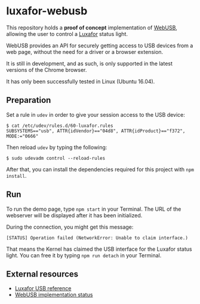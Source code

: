 # luxafor-webusb

This repository holds a **proof of concept** implementation of [WebUSB](https://wicg.github.io/webusb/), allowing the user to control a [Luxafor](http://www.luxafor.com/) status light.

WebUSB provides an API for securely getting access to USB devices from a web page, without the need for a  driver or a browser extension.

It is still in development, and as such, is only supported in the latest versions of the Chrome browser.

It has only been successfully tested in Linux (Ubuntu 16.04).

## Preparation

Set a rule in `udev` in order to give your session access to the USB device:

```shell	
$ cat /etc/udev/rules.d/60-luxafor.rules
SUBSYSTEMS=="usb", ATTR{idVendor}=="04d8", ATTR{idProduct}=="f372", MODE:="0666"
```

Then reload `udev` by typing the following:

```shell
$ sudo udevadm control --reload-rules
```

After that, you can install the dependencies required for this project with `npm install`.

## Run

To run the demo page, type `npm start` in your Terminal. The URL of the webserver will be displayed after it has been initialized.

During the connection, you might get this message:

```shell
[STATUS] Operation failed (NetworkError: Unable to claim interface.)
```

That means the Kernel has claimed the USB interface for the Luxafor status light. You can free it by typing `npm run detach` in your Terminal.

## External resources

- [Luxafor USB reference](http://www.luxafor.fr/assets/download/luxafor-for-developers.zip)
- [WebUSB implementation status](https://www.chromestatus.com/feature/5651917954875392)

